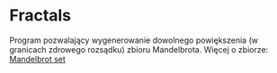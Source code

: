 # Fractals
 Program pozwalający wygenerowanie dowolnego powiększenia (w granicach zdrowego rozsądku) zbioru Mandelbrota.
Więcej o zbiorze: [Mandelbrot set](https://en.wikipedia.org/wiki/Mandelbrot_set)
